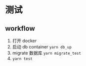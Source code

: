 # 测试

## workflow

1. 打开 docker
2. 启动 db container `yarn db_up`
3. migrate 数据库 `yarn migrate_test`
4. `yarn test`
